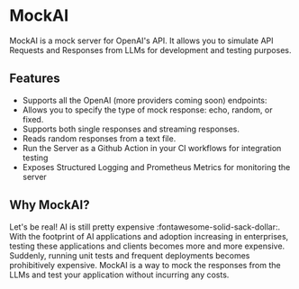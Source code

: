 # MockAI

MockAI is a mock server for OpenAI's API. It allows you to simulate API Requests and Responses from LLMs for development and testing purposes.
## Features

- Supports all the OpenAI (more providers coming soon) endpoints:
- Allows you to specify the type of mock response: echo, random, or fixed.
- Supports both single responses and streaming responses.
- Reads random responses from a text file.
- Run the Server as a Github Action in your CI workflows for integration testing
- Exposes Structured Logging and Prometheus Metrics for monitoring the server

## Why MockAI?

Let's be real! AI is still pretty expensive :fontawesome-solid-sack-dollar:. With the footprint of AI applications and adoption increasing in enterprises, testing these applications and clients becomes more and more expensive. Suddenly, running unit tests and frequent deployments becomes prohibitively expensive. MockAI is a way to mock the responses from the LLMs and test your application without incurring any costs.
